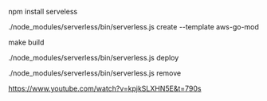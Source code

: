 npm install serveless

./node_modules/serverless/bin/serverless.js create --template aws-go-mod

make build

./node_modules/serverless/bin/serverless.js deploy

./node_modules/serverless/bin/serverless.js remove

https://www.youtube.com/watch?v=kpjkSLXHN5E&t=790s